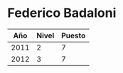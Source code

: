 # Federico Badaloni

| Año | Nivel | Puesto |
| --- | --- | --- |
| 2011 | 2 | 7 |
| 2012 | 3 | 7 |

